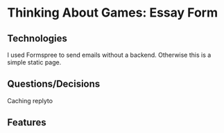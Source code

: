 # Thinking About Games: Essay Form

## Technologies
I used Formspree to send emails without a backend. Otherwise this is a simple static page.

## Questions/Decisions
Caching
replyto

## Features
